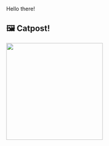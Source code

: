 Hello there!



## 🖼️ Catpost!

<sub>
    <img src="https://cdn2.thecatapi.com/images/e82.jpg" height="256">
</sub>


